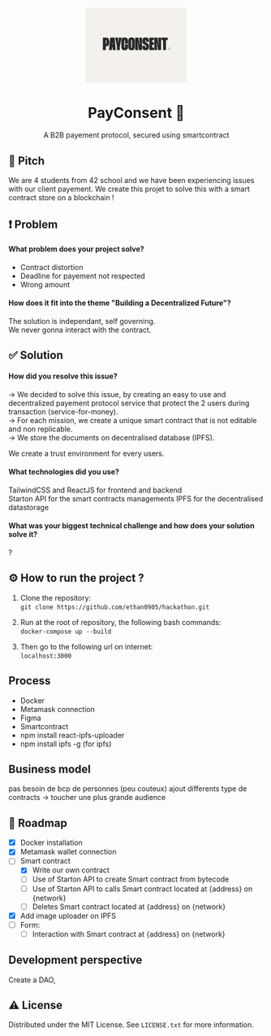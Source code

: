<div align="center">

  <img src="readme/payconsent.png" alt="logo" width="200" height="auto" />
  <h1>PayConsent 🤝</h1>
  <p>A B2B payement protocol, secured using smartcontract</p>

</div>

## 🤏 Pitch
We are 4 students from 42 school and we have been experiencing issues with our client payement. We create this projet to solve this with a smart contract store on a blockchain !

## ❗ Problem
#### What problem does your project solve? 
- Contract distortion
- Deadline for payement not respected
- Wrong amount
  
#### How does it fit into the theme "Building a Decentralized Future"?  
The solution is independant, self governing.  
We never gonna interact with the contract.

  
## ✅ Solution
#### How did you resolve this issue?  
→ We decided to solve this issue, by creating an easy to use and decentralized payement protocol service that protect the 2 users during transaction (service-for-money).  
→ For each mission, we create a unique smart contract that is not editable and non replicable.  
→ We store the documents on decentralised database (IPFS).
  
We create a trust environment for every users.  
  
#### What technologies did you use?  
TailwindCSS and ReactJS for frontend and backend  
Starton API for the smart contracts managements
IPFS for the decentralised datastorage  
  
#### What was your biggest technical challenge and how does your solution solve it?
?

## ⚙️ How to run the project ? 
  
1. Clone the repository:  
`git clone https://github.com/ethan0905/hackathon.git`
 
2. Run at the root of repository, the following bash commands:  
`docker-compose up --build`
    
3. Then go to the following url on internet:  
`localhost:3000`  
  
## Process

 - Docker
 - Metamask connection
 - Figma
 - Smartcontract
 - npm install react-ipfs-uploader
 - npm install ipfs -g (for ipfs)

## Business model

pas besoin de bcp de personnes (peu couteux)
ajout differents type de contracts -> toucher une plus grande audience 

## 🧭 Roadmap

- [x] Docker installation
- [x] Metamask wallet connection
- [ ] Smart contract
    - [x] Write our own contract
    - [ ] Use of Starton API to create Smart contract from bytecode
    - [ ] Use of Starton API to calls Smart contract located at {address} on {network}
    - [ ] Deletes Smart contract located at {address} on {network}
- [x] Add image uploader on IPFS
- [ ] Form:
    - [ ] Interaction with Smart contract at {address} on {network}

## Development perspective
Create a DAO, 

## ⚠️ License
Distributed under the MIT License. See `LICENSE.txt` for more information.  
